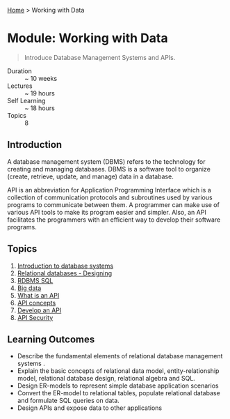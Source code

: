 [Home](../README.md) > Working with Data

# Module: Working with Data

> Introduce Database Management Systems and APIs.

<dl>
<dt>Duration</dt>
<dd>~ 10 weeks</dd>
<dt>Lectures</dt>
<dd>~ 19 hours</dd>
<dt>Self Learning</dt>
<dd>~ 18 hours</dd>
<dt>Topics</dt>
<dd>8</dd>
</dl>

## Introduction

A database management system (DBMS) refers to the technology for creating and managing databases. DBMS is a software tool to organize (create, retrieve, update, and manage) data in a database.

API is an abbreviation for Application Programming Interface which is a collection of communication protocols and subroutines used by various programs to communicate between them. A programmer can make use of various API tools to make its program easier and simpler. Also, an API facilitates the programmers with an efficient way to develop their software programs.

## Topics

1. [Introduction to database systems](./01-intro-to-db-systems.md)
2. [Relational databases - Designing](./02-relational-db-design.md)
3. [RDBMS SQL](./03-rdbms-sql.md)
4. [Big data](./04-big-data.md)
5. [What is an API](./05-what-is-an-api.md)
6. [API concepts](./06-api-concepts.md)
7. [Develop an API](./07-develop-an-api.md)
8. [API Security](./08-api-security.md)

## Learning Outcomes

- Describe the fundamental elements of relational database management systems .
- Explain the basic concepts of relational data model, entity-relationship model, relational
  database design, relational algebra and SQL.
- Design ER-models to represent simple database application scenarios
- Convert the ER-model to relational tables, populate relational database and formulate SQL
  queries on data.
- Design APIs and expose data to other applications
